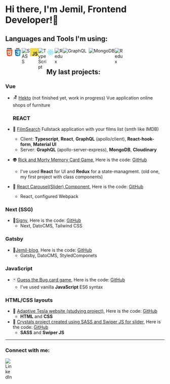 # Hi there, I'm Jemil, Frontend Developer!👋

## Languages and Tools I'm using:

[<img align="left" alt="HTML5" width="26px" src="https://raw.githubusercontent.com/github/explore/80688e429a7d4ef2fca1e82350fe8e3517d3494d/topics/html/html.png" />][siteLayout]
[<img align="left" alt="CSS3" width="26px" src="https://raw.githubusercontent.com/github/explore/80688e429a7d4ef2fca1e82350fe8e3517d3494d/topics/css/css.png" />][siteLayout]
[<img align="left" alt="SASS" width="26px" src="https://cdn3.iconfinder.com/data/icons/logos-and-brands-adobe/512/288_Sass-512.png" />][sassLayout]


[<img align="left" alt="JavaScript" width="26px" src="https://raw.githubusercontent.com/github/explore/80688e429a7d4ef2fca1e82350fe8e3517d3494d/topics/javascript/javascript.png" />][jsProject]
[<img align="left" alt="TypeScript" width="26px" src="https://upload.wikimedia.org/wikipedia/commons/thumb/4/4c/Typescript_logo_2020.svg/2048px-Typescript_logo_2020.svg.png" />][graphql]

[<img align="left" alt="React" width="26px" src="https://raw.githubusercontent.com/github/explore/80688e429a7d4ef2fca1e82350fe8e3517d3494d/topics/react/react.png" />][reactRedux]

[<img align="left" alt="Redux" width="26px" src="https://cdn.iconscout.com/icon/free/png-512/redux-283024.png" />][reactRedux]

[<img align="left" alt="GraphQL" width="82px" src="https://user-images.githubusercontent.com/60106682/153768624-0965e2e4-96a3-406d-bdf8-7c1fc0d1aed8.png" />][graphql]
[<img align="left" alt="MongoDB" width="82px" src="https://user-images.githubusercontent.com/60106682/153768751-1c5b9f35-e2fa-428f-93e8-b08e4c536b8c.png" />][graphql]
[<img align="left" alt="Redux" width="26px" src="https://user-images.githubusercontent.com/60106682/159565179-de948f73-466c-4aef-801b-62be034aa38e.png" />][gatsby]

<br />
<br />

## My last projects:
  ### Vue
- 🪑 [Hekto](https://jemil-c-137.github.io/hekto/) (not finished yet, work in progress)
   Vue application online shops of furniture

  ### REACT
- 🎥 [FilmSearch](https://github.com/jemil-c-137/filmsearch)
  Fullstack application with your films list (smth like IMDB)
  * Client: **Typescript**, **React**, **GraphQL** (apollo/client), **React-hook-form**, **Material UI**
  * Server: **GraphQL** (apollo-server-express), **MongoDB**, **Cloudinary**
- 👽 [Rick and Morty Memory Card Game](https://codesandbox.io/s/gifted-mclean-ly2mo), Here is the code: [GitHub](https://github.com/jemil-c-137/react-cards)
  * I've used **React** for UI and **Redux** for a state-managment. (old one, my first project with class components)
- 🎠 [React Carousel(Slider) Component](https://jemil-c-137.github.io/carousel/), Here is the code: [GitHub](https://github.com/jemil-c-137/carousel)
  * React, configured Webpack
### Next (SSG)
 - 📝[Signy](https://signy.vercel.app/), Here is the code: [GitHub](https://github.com/jemil-c-137/signy)
   * Next, DatoCMS, Tailwind CSS
### Gatsby
 - 📝[Jemil-blog](https://cosmic-rolypoly-5bbaa3.netlify.app/), Here is the code: [GitHub](https://github.com/jemil-c-137/filmsearch)
   * Gatsby, DatoCMS, StyledComponets
### JavaScript
- 🃏 [Guess the Bug card game](https://codesandbox.io/s/goofy-torvalds-ch1cz), Here is the code: [GitHub](https://github.com/jemil-c-137/Card-Game)
  - I've used vanilla **JavaScript** ES6 syntax
### HTML/CSS layouts
- 🚗 [Adaptive Tesla website (studying project)](https://codesandbox.io/s/gallant-rosalind-v09yh), Here is the code: [GitHub](https://github.com/jemil-c-137/tesla)
  - **HTML** and **CSS**
- 💎 [Crystals project created using SASS and Swiper JS for slider](https://jemil-c-137.github.io), Here is the code: [GitHub](https://github.com/jemil-c-137/crystals)
  - **SASS** and **Swiper JS**
 




---

### Connect with me:

[<img align="left" alt="LinkedIn" width="22px" src="https://cdn.jsdelivr.net/npm/simple-icons@v3/icons/linkedin.svg" />][linkedin]

<br />






[profile]: https://github.com/jemil-c-137
[linkedin]: https://www.linkedin.com/in/jemil-suleimanov-559852116/
[siteLayout]: https://codesandbox.io/s/gallant-rosalind-v09yh
[sassLayout]: https://jemil-c-137.github.io
[jsProject]: https://codesandbox.io/s/goofy-torvalds-ch1cz
[cssplaylist]: https://www.youtube.com/playlist?list=PLkwxH9e_vrALSdvZuEh6gqQdmDoDIoqz4
[reactRedux]: https://codesandbox.io/s/gifted-mclean-ly2mo
[angular]:https://github.com/jemil-c-137/newHack
[graphql]:https://github.com/jemil-c-137/filmsearch
[gatsby]:https://github.com/jemil-c-137/jemil-blog
